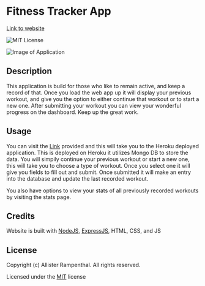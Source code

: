 # Fitness Tracker App

[Link to website](https://allister-fitness-tracker.herokuapp.com/)

![MIT License](https://img.shields.io/badge/License-MIT-green)

![Image of Application](https://i.imgur.com/e2x5Dsb.png)

## Description 

This application is build for those who like to remain active, and keep a record of that. Once you load the web app up it will display your previous workout, and give you the option to either continue that workout or to start a new one. After submitting your workout you can view your wonderful progress on the dashboard. Keep up the great work.

## Usage

You can visit the [Link](https://allister-fitness-tracker.herokuapp.com/) provided and this will take you to the Heroku deployed application. This is deployed on Heroku it utilizes Mongo DB to store the data. You will simpily continue your previous workout or start a new one, this will take you to choose a type of workout. Once you select one it will give you fields to fill out and submit. Once submitted it will make an entry into the database and update the last recorded workout.

You also have options to view your stats of all previously recorded workouts by visiting the stats page.

## Credits

Website is built with [NodeJS](https://nodejs.org/en/), [ExpressJS](https://expressjs.com/), HTML, CSS, and JS

## License

Copyright (c) Allister Rampenthal. All rights reserved.

Licensed under the [MIT](https://choosealicense.com/licenses/mit/) license
